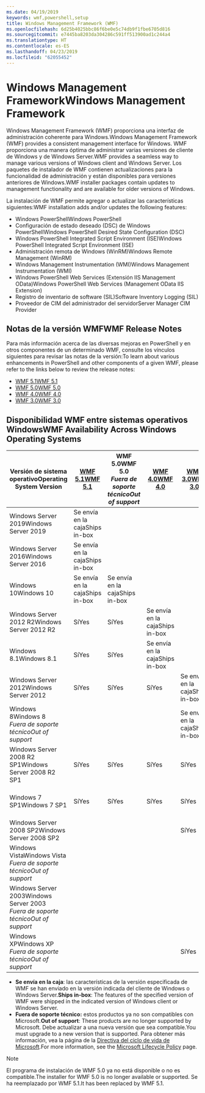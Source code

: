 ```yaml
---
ms.date: 04/19/2019
keywords: wmf,powershell,setup
title: Windows Management Framework (WMF)
ms.openlocfilehash: 6d25b4025bbc86f6be0e5c74db9f1fbe6705d816
ms.sourcegitcommit: e7445ba8203da304286c591ff513900ad1c244a4
ms.translationtype: HT
ms.contentlocale: es-ES
ms.lasthandoff: 04/23/2019
ms.locfileid: "62055452"
---
```

# <a name="windows-management-framework"></a><span data-ttu-id="a84cb-103">Windows Management Framework</span><span class="sxs-lookup"><span data-stu-id="a84cb-103">Windows Management Framework</span></span>

<span data-ttu-id="a84cb-104">Windows Management Framework (WMF) proporciona una interfaz de administración coherente para Windows.</span><span class="sxs-lookup"><span data-stu-id="a84cb-104">Windows Management Framework (WMF) provides a consistent management interface for Windows.</span></span> <span data-ttu-id="a84cb-105">WMF proporciona una manera óptima de administrar varias versiones de cliente de Windows y de Windows Server.</span><span class="sxs-lookup"><span data-stu-id="a84cb-105">WMF provides a seamless way to manage various versions of Windows client and Windows Server.</span></span> <span data-ttu-id="a84cb-106">Los paquetes de instalador de WMF contienen actualizaciones para la funcionalidad de administración y están disponibles para versiones anteriores de Windows.</span><span class="sxs-lookup"><span data-stu-id="a84cb-106">WMF installer packages contain updates to management functionality and are available for older versions of Windows.</span></span>

<span data-ttu-id="a84cb-107">La instalación de WMF permite agregar o actualizar las características siguientes:</span><span class="sxs-lookup"><span data-stu-id="a84cb-107">WMF installation adds and/or updates the following features:</span></span>

- <span data-ttu-id="a84cb-108">Windows PowerShell</span><span class="sxs-lookup"><span data-stu-id="a84cb-108">Windows PowerShell</span></span>
- <span data-ttu-id="a84cb-109">Configuración de estado deseado (DSC) de Windows PowerShell</span><span class="sxs-lookup"><span data-stu-id="a84cb-109">Windows PowerShell Desired State Configuration (DSC)</span></span>
- <span data-ttu-id="a84cb-110">Windows PowerShell Integrated Script Environment (ISE)</span><span class="sxs-lookup"><span data-stu-id="a84cb-110">Windows PowerShell Integrated Script Environment (ISE)</span></span>
- <span data-ttu-id="a84cb-111">Administración remota de Windows (WinRM)</span><span class="sxs-lookup"><span data-stu-id="a84cb-111">Windows Remote Management (WinRM)</span></span>
- <span data-ttu-id="a84cb-112">Windows Management Instrumentation (WMI)</span><span class="sxs-lookup"><span data-stu-id="a84cb-112">Windows Management Instrumentation (WMI)</span></span>
- <span data-ttu-id="a84cb-113">Windows PowerShell Web Services (Extensión IIS Management OData)</span><span class="sxs-lookup"><span data-stu-id="a84cb-113">Windows PowerShell Web Services (Management OData IIS Extension)</span></span>
- <span data-ttu-id="a84cb-114">Registro de inventario de software (SIL)</span><span class="sxs-lookup"><span data-stu-id="a84cb-114">Software Inventory Logging (SIL)</span></span>
- <span data-ttu-id="a84cb-115">Proveedor de CIM del administrador del servidor</span><span class="sxs-lookup"><span data-stu-id="a84cb-115">Server Manager CIM Provider</span></span>

## <a name="wmf-release-notes"></a><span data-ttu-id="a84cb-116">Notas de la versión WMF</span><span class="sxs-lookup"><span data-stu-id="a84cb-116">WMF Release Notes</span></span>

<span data-ttu-id="a84cb-117">Para más información acerca de las diversas mejoras en PowerShell y en otros componentes de un determinado WMF, consulte los vínculos siguientes para revisar las notas de la versión:</span><span class="sxs-lookup"><span data-stu-id="a84cb-117">To learn about various enhancements in PowerShell and other components of a given WMF, please refer to the links below to review the release notes:</span></span>

- [<span data-ttu-id="a84cb-118">WMF 5.1</span><span class="sxs-lookup"><span data-stu-id="a84cb-118">WMF 5.1</span></span>](5.1/release-notes.md)
- [<span data-ttu-id="a84cb-119">WMF 5.0</span><span class="sxs-lookup"><span data-stu-id="a84cb-119">WMF 5.0</span></span>](5.0/releasenotes.md)
- [<span data-ttu-id="a84cb-120">WMF 4.0</span><span class="sxs-lookup"><span data-stu-id="a84cb-120">WMF 4.0</span></span>](https://download.microsoft.com/download/3/D/6/3D61D262-8549-4769-A660-230B67E15B25/Windows%20Management%20Framework%204%200%20Release%20Notes.docx)
- [<span data-ttu-id="a84cb-121">WMF 3.0</span><span class="sxs-lookup"><span data-stu-id="a84cb-121">WMF 3.0</span></span>](https://download.microsoft.com/download/E/7/6/E76850B8-DA6E-4FF5-8CCE-A24FC513FD16/WMF%203%20Release%20Notes.docx)

## <a name="wmf-availability-across-windows-operating-systems"></a><span data-ttu-id="a84cb-122">Disponibilidad WMF entre sistemas operativos Windows</span><span class="sxs-lookup"><span data-stu-id="a84cb-122">WMF Availability Across Windows Operating Systems</span></span>

|        <span data-ttu-id="a84cb-123">Versión de sistema operativo</span><span class="sxs-lookup"><span data-stu-id="a84cb-123">Operating System Version</span></span>         | <span data-ttu-id="a84cb-124">[WMF 5.1][]</span><span class="sxs-lookup"><span data-stu-id="a84cb-124">[WMF 5.1][]</span></span>  | <span data-ttu-id="a84cb-125">WMF 5.0</span><span class="sxs-lookup"><span data-stu-id="a84cb-125">WMF 5.0</span></span><br><span data-ttu-id="a84cb-126">*Fuera de soporte técnico*</span><span class="sxs-lookup"><span data-stu-id="a84cb-126">*Out of support*</span></span> | <span data-ttu-id="a84cb-127">[WMF 4.0][]</span><span class="sxs-lookup"><span data-stu-id="a84cb-127">[WMF 4.0][]</span></span>  | <span data-ttu-id="a84cb-128">[WMF 3.0][]</span><span class="sxs-lookup"><span data-stu-id="a84cb-128">[WMF 3.0][]</span></span>  | <span data-ttu-id="a84cb-129">[WMF 2.0][]</span><span class="sxs-lookup"><span data-stu-id="a84cb-129">[WMF 2.0][]</span></span>  |
| --------------------------------------- | ------------ | --------------------------- | ------------ | ------------ | ------------ |
| <span data-ttu-id="a84cb-130">Windows Server 2019</span><span class="sxs-lookup"><span data-stu-id="a84cb-130">Windows Server 2019</span></span>                     | <span data-ttu-id="a84cb-131">Se envía en la caja</span><span class="sxs-lookup"><span data-stu-id="a84cb-131">Ships in-box</span></span> |                             |              |              |              |
| <span data-ttu-id="a84cb-132">Windows Server 2016</span><span class="sxs-lookup"><span data-stu-id="a84cb-132">Windows Server 2016</span></span>                     | <span data-ttu-id="a84cb-133">Se envía en la caja</span><span class="sxs-lookup"><span data-stu-id="a84cb-133">Ships in-box</span></span> |                             |              |              |              |
| <span data-ttu-id="a84cb-134">Windows 10</span><span class="sxs-lookup"><span data-stu-id="a84cb-134">Windows 10</span></span>                              | <span data-ttu-id="a84cb-135">Se envía en la caja</span><span class="sxs-lookup"><span data-stu-id="a84cb-135">Ships in-box</span></span> | <span data-ttu-id="a84cb-136">Se envía en la caja</span><span class="sxs-lookup"><span data-stu-id="a84cb-136">Ships in-box</span></span>                |              |              |              |
| <span data-ttu-id="a84cb-137">Windows Server 2012 R2</span><span class="sxs-lookup"><span data-stu-id="a84cb-137">Windows Server 2012 R2</span></span>                  | <span data-ttu-id="a84cb-138">Sí</span><span class="sxs-lookup"><span data-stu-id="a84cb-138">Yes</span></span>          | <span data-ttu-id="a84cb-139">Sí</span><span class="sxs-lookup"><span data-stu-id="a84cb-139">Yes</span></span>                         | <span data-ttu-id="a84cb-140">Se envía en la caja</span><span class="sxs-lookup"><span data-stu-id="a84cb-140">Ships in-box</span></span> |              |              |
| <span data-ttu-id="a84cb-141">Windows 8.1</span><span class="sxs-lookup"><span data-stu-id="a84cb-141">Windows 8.1</span></span>                             | <span data-ttu-id="a84cb-142">Sí</span><span class="sxs-lookup"><span data-stu-id="a84cb-142">Yes</span></span>          | <span data-ttu-id="a84cb-143">Sí</span><span class="sxs-lookup"><span data-stu-id="a84cb-143">Yes</span></span>                         | <span data-ttu-id="a84cb-144">Se envía en la caja</span><span class="sxs-lookup"><span data-stu-id="a84cb-144">Ships in-box</span></span> |              |              |
| <span data-ttu-id="a84cb-145">Windows Server 2012</span><span class="sxs-lookup"><span data-stu-id="a84cb-145">Windows Server 2012</span></span>                     | <span data-ttu-id="a84cb-146">Sí</span><span class="sxs-lookup"><span data-stu-id="a84cb-146">Yes</span></span>          | <span data-ttu-id="a84cb-147">Sí</span><span class="sxs-lookup"><span data-stu-id="a84cb-147">Yes</span></span>                         | <span data-ttu-id="a84cb-148">Sí</span><span class="sxs-lookup"><span data-stu-id="a84cb-148">Yes</span></span>          | <span data-ttu-id="a84cb-149">Se envía en la caja</span><span class="sxs-lookup"><span data-stu-id="a84cb-149">Ships in-box</span></span> |              |
| <span data-ttu-id="a84cb-150">Windows 8</span><span class="sxs-lookup"><span data-stu-id="a84cb-150">Windows 8</span></span><br><span data-ttu-id="a84cb-151">*Fuera de soporte técnico*</span><span class="sxs-lookup"><span data-stu-id="a84cb-151">*Out of support*</span></span>           |              |                             |              | <span data-ttu-id="a84cb-152">Se envía en la caja</span><span class="sxs-lookup"><span data-stu-id="a84cb-152">Ships in-box</span></span> |              |
| <span data-ttu-id="a84cb-153">Windows Server 2008 R2 SP1</span><span class="sxs-lookup"><span data-stu-id="a84cb-153">Windows Server 2008 R2 SP1</span></span>              | <span data-ttu-id="a84cb-154">Sí</span><span class="sxs-lookup"><span data-stu-id="a84cb-154">Yes</span></span>          | <span data-ttu-id="a84cb-155">Sí</span><span class="sxs-lookup"><span data-stu-id="a84cb-155">Yes</span></span>                         | <span data-ttu-id="a84cb-156">Sí</span><span class="sxs-lookup"><span data-stu-id="a84cb-156">Yes</span></span>          | <span data-ttu-id="a84cb-157">Sí</span><span class="sxs-lookup"><span data-stu-id="a84cb-157">Yes</span></span>          | <span data-ttu-id="a84cb-158">Se envía en la caja</span><span class="sxs-lookup"><span data-stu-id="a84cb-158">Ships in-box</span></span> |
| <span data-ttu-id="a84cb-159">Windows 7 SP1</span><span class="sxs-lookup"><span data-stu-id="a84cb-159">Windows 7 SP1</span></span>                           | <span data-ttu-id="a84cb-160">Sí</span><span class="sxs-lookup"><span data-stu-id="a84cb-160">Yes</span></span>          | <span data-ttu-id="a84cb-161">Sí</span><span class="sxs-lookup"><span data-stu-id="a84cb-161">Yes</span></span>                         | <span data-ttu-id="a84cb-162">Sí</span><span class="sxs-lookup"><span data-stu-id="a84cb-162">Yes</span></span>          | <span data-ttu-id="a84cb-163">Sí</span><span class="sxs-lookup"><span data-stu-id="a84cb-163">Yes</span></span>          | <span data-ttu-id="a84cb-164">Se envía en la caja</span><span class="sxs-lookup"><span data-stu-id="a84cb-164">Ships in-box</span></span> |
| <span data-ttu-id="a84cb-165">Windows Server 2008 SP2</span><span class="sxs-lookup"><span data-stu-id="a84cb-165">Windows Server 2008 SP2</span></span>                 |              |                             |              | <span data-ttu-id="a84cb-166">Sí</span><span class="sxs-lookup"><span data-stu-id="a84cb-166">Yes</span></span>          | <span data-ttu-id="a84cb-167">Sí</span><span class="sxs-lookup"><span data-stu-id="a84cb-167">Yes</span></span>          |
| <span data-ttu-id="a84cb-168">Windows Vista</span><span class="sxs-lookup"><span data-stu-id="a84cb-168">Windows Vista</span></span><br><span data-ttu-id="a84cb-169">*Fuera de soporte técnico*</span><span class="sxs-lookup"><span data-stu-id="a84cb-169">*Out of support*</span></span>       |              |                             |              |              | <span data-ttu-id="a84cb-170">Sí</span><span class="sxs-lookup"><span data-stu-id="a84cb-170">Yes</span></span>          |
| <span data-ttu-id="a84cb-171">Windows Server 2003</span><span class="sxs-lookup"><span data-stu-id="a84cb-171">Windows Server 2003</span></span><br><span data-ttu-id="a84cb-172">*Fuera de soporte técnico*</span><span class="sxs-lookup"><span data-stu-id="a84cb-172">*Out of support*</span></span> |              |                             |              |              | <span data-ttu-id="a84cb-173">Sí</span><span class="sxs-lookup"><span data-stu-id="a84cb-173">Yes</span></span>          |
| <span data-ttu-id="a84cb-174">Windows XP</span><span class="sxs-lookup"><span data-stu-id="a84cb-174">Windows XP</span></span><br><span data-ttu-id="a84cb-175">*Fuera de soporte técnico*</span><span class="sxs-lookup"><span data-stu-id="a84cb-175">*Out of support*</span></span>          |              |                             |              | <span data-ttu-id="a84cb-176">Sí</span><span class="sxs-lookup"><span data-stu-id="a84cb-176">Yes</span></span>          | <span data-ttu-id="a84cb-177">Sí</span><span class="sxs-lookup"><span data-stu-id="a84cb-177">Yes</span></span>          |

- <span data-ttu-id="a84cb-178">**Se envía en la caja**: las características de la versión especificada de WMF se han enviado en la versión indicada del cliente de Windows o Windows Server.</span><span class="sxs-lookup"><span data-stu-id="a84cb-178">**Ships in-box**: The features of the specified version of WMF were shipped in the indicated version of Windows client or Windows Server.</span></span>
- <span data-ttu-id="a84cb-179">**Fuera de soporte técnico:** estos productos ya no son compatibles con Microsoft.</span><span class="sxs-lookup"><span data-stu-id="a84cb-179">**Out of support**: These products are no longer supported by Microsoft.</span></span> <span data-ttu-id="a84cb-180">Debe actualizar a una nueva versión que sea compatible.</span><span class="sxs-lookup"><span data-stu-id="a84cb-180">You must upgrade to a new version that is supported.</span></span> <span data-ttu-id="a84cb-181">Para obtener más información, vea la página de la [Directiva del ciclo de vida de Microsoft][].</span><span class="sxs-lookup"><span data-stu-id="a84cb-181">For more information, see the [Microsoft Lifecycle Policy][] page.</span></span>

> [!NOTE]
> <span data-ttu-id="a84cb-182">El programa de instalación de WMF 5.0 ya no está disponible o no es compatible.</span><span class="sxs-lookup"><span data-stu-id="a84cb-182">The installer for WMF 5.0 is no longer available or supported.</span></span> <span data-ttu-id="a84cb-183">Se ha reemplazado por WMF 5.1.</span><span class="sxs-lookup"><span data-stu-id="a84cb-183">It has been replaced by WMF 5.1.</span></span>

[Directiva del ciclo de vida de Microsoft]: https://support.microsoft.com/lifecycle
[Microsoft Lifecycle Policy]: https://support.microsoft.com/lifecycle
[WMF 5.1]: https://aka.ms/wmf51download
[WMF 4.0]: https://aka.ms/wmf4download
[WMF 3.0]: https://aka.ms/wmf3download
[WMF 2.0]: https://aka.ms/wmf2download
